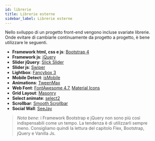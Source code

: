 ```yaml
---
id: librerie
title: Librerie esterne
sidebar_label: Librerie esterne
---
```


Nello sviluppo di un progetto front-end vengono incluse svariate librerie. Onde evitare di cambiarle continuamente da progetto a progetto, è bene utilizzare le seguenti.

* __Framework html, css e js__: [Bootstrap 4](https://getbootstrap.com/)
* __Framework js__: [jQuery](https://jquery.com/)
* __Slider jQuery__: [Slick Slider](http://kenwheeler.github.io/slick/)
* __Slider js__: [Swiper](http://idangero.us/swiper/)
* __Lightbox__: [Fancybox 3](https://www.fancyapps.com/fancybox/3/)
* __Mobile Detect__: [isMobile](https://github.com/kaimallea/isMobile)
* __Animations__: [TweenMax](https://greensock.com/tweenmax)
* __Web Font__: [FontAwesome 4.7](https://fontawesome.com/v4.7.0/), [Material Icons](https://material.io/tools/icons/?style=baseline)
* __Grid Layout__: [Masonry](https://masonry.desandro.com/)
* __Select animate__: [select2](https://select2.org/)
* __Scrollbar__: [Smooth Scrollbar](https://idiotwu.github.io/smooth-scrollbar/)
* __Social Wall__: [SeeJay](https://www.seejay.cloud/)

>*Nota bene*: i Framework Bootstrap e jQuery non sono più così indispensabili come un tempo. La tendenza è di utilizzarli sempre meno. Consigliamo quindi la lettura del capitolo Flex, Bootstrap, jQuery e Vanilla Js.

